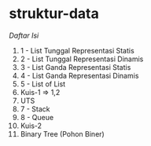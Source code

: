 # struktur-data

_Daftar Isi_
1. 1 - List Tunggal Representasi Statis
2. 2 - List Tunggal Representasi Dinamis
3. 3 - List Ganda Representasi Statis
4. 4 - List Ganda Representasi Dinamis
5. 5 - List of List
6. Kuis-1 => 1,2
7. UTS
8. 7 - Stack 
9. 8 - Queue
10. Kuis-2
11. Binary Tree (Pohon Biner)